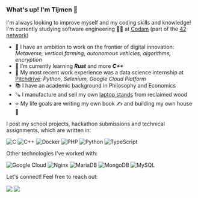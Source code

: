 ### What's up! I'm Tijmen 👋

I'm always looking to improve myself and my coding skills and knowledge! I'm currently studying software engineering 👨‍💻 at [Codam](https://www.codam.nl/en/for-companies) (part of the [42 network](https://42.fr/en/what-is-42/42-program-explained/))

- 🔭 I have an ambition to work on the frontier of digital innovation: _Metaverse, vertical farming, autonomous vehicles, algorithms, encryption_
- 🌱 I’m currently learning _**Rust**_ and more _**C++**_
- 👔 My most recent work experience was a data science internship at [Pitchdrive](https://www.pitchdrive.com): _Python, Selenium, Google Cloud Platform_
- 📚 I have an academic background in Philosophy and Economics
- 🪚 I manufacture and sell my own [laptop stands](en.edelhard.nl) from reclaimed wood
- ⭐ My life goals are writing my own book ✍️ and building my own house 🧱

I post my school projects, hackathon submissions and technical assignments, which are written in:

<img alt="C" src="https://img.shields.io/badge/c%20-%2300599C.svg?&style=for-the-badge&logo=c&logoColor=white"/> <img alt="C++" src="https://img.shields.io/badge/c++%20-%2300599C.svg?&style=for-the-badge&logo=c%2B%2B&ogoColor=white"/> <img alt="Docker" src="https://img.shields.io/badge/docker%20-%230db7ed.svg?&style=for-the-badge&logo=docker&logoColor=white"/> <img alt="PHP" src="https://img.shields.io/badge/php-%23777BB4.svg?style=for-the-badge&logo=php&logoColor=white"/> <img alt="Python" src="https://img.shields.io/badge/python-3670A0?style=for-the-badge&logo=python&logoColor=ffdd54"/> <img alt="TypeScript" src="https://img.shields.io/badge/typescript-%23007ACC.svg?style=for-the-badge&logo=typescript&logoColor=white"/>

Other technologies I've worked with:

<img alt="Google Cloud" src="https://img.shields.io/badge/GoogleCloud-%234285F4.svg?style=for-the-badge&logo=google-cloud&logoColor=white"/> <img alt="Nginx" src="https://img.shields.io/badge/nginx-%23009639.svg?style=for-the-badge&logo=nginx&logoColor=white"/> <img alt="MariaDB" src="https://img.shields.io/badge/MariaDB-003545?style=for-the-badge&logo=mariadb&logoColor=white"/> <img alt="MongoDB" src="https://img.shields.io/badge/MongoDB-%234ea94b.svg?style=for-the-badge&logo=mongodb&logoColor=white"/> <img alt="MySQL" src="https://img.shields.io/badge/mysql-%2300f.svg?style=for-the-badge&logo=mysql&logoColor=white"/>

Let's connect! Feel free to reach out:

<a href= "https://www.linkedin.com/in/baradi/"><img align=center src="https://img.shields.io/badge/linkedin-%230077B5.svg?&style=for-the-badge&logo=linkedin&logoColor=white" /></a>  <a href="mailto:t.elbaradi@gmail.com"><img align=center src="https://img.shields.io/badge/gmail-D14836?&style=for-the-badge&logo=gmail&logoColor=white" /></a> 
